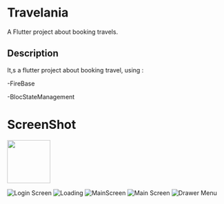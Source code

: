 # Travelania

A Flutter project about booking travels.

## Description

It,s a flutter project about booking travel, using :

-FireBase

-BlocStateManagement


# ScreenShot

<img src="https://user-images.githubusercontent.com/58815062/162922334-27427edd-8296-491e-958f-0c4e4dcfe82b.png" style=" width:100px ; height:100px " />

![Login Screen](https://user-images.githubusercontent.com/58815062/162922334-27427edd-8296-491e-958f-0c4e4dcfe82b.png)
![Loading](https://user-images.githubusercontent.com/58815062/162922298-87e55abe-8954-48fd-966a-63b5fe340cfa.png)
![MainScreen](https://user-images.githubusercontent.com/58815062/162922442-f0d8f318-5f63-4439-abfb-788f94832652.png)
![Main Screen](https://user-images.githubusercontent.com/58815062/162922380-c39319b6-effa-4127-848b-e9356069676e.png)
![Drawer Menu](https://user-images.githubusercontent.com/58815062/162922289-ef7a2d53-b0a3-45ba-ab23-5ac86e8fd051.png)



